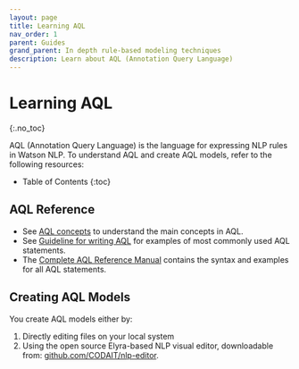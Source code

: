 ```yaml
---
layout: page
title: Learning AQL
nav_order: 1
parent: Guides 
grand_parent: In depth rule-based modeling techniques
description: Learn about AQL (Annotation Query Language)
---
```


# Learning AQL
{:.no_toc}

AQL (Annotation Query Language) is the language for expressing NLP rules in Watson NLP.
To understand AQL and create AQL models, refer to the following resources:

* Table of Contents
{:toc}

## AQL Reference 

- See [AQL concepts](./ana_txtan_extractors.html) to understand the main concepts in AQL.
- See [Guideline for writing AQL](./aql-guidelines.html) for examples of most commonly used AQL statements.
- The [Complete AQL Reference Manual](./aql-ref-guide.html) contains the syntax and examples for all AQL statements.

## Creating AQL Models
You create AQL models either by:

1. Directly editing files on your local system
2. Using the open source Elyra-based NLP visual editor, downloadable from: [github.com/CODAIT/nlp-editor](https://github.com/CODAIT/nlp-editor).
